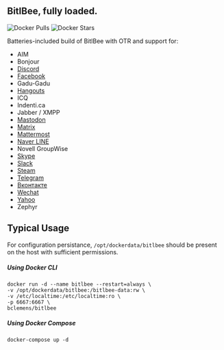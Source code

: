 ## BitlBee, fully loaded.
![Docker Pulls](https://img.shields.io/docker/pulls/bclemens/bitlbee.svg)
![Docker Stars](https://img.shields.io/docker/stars/bclemens/bitlbee.svg)

Batteries-included build of BitlBee with OTR and support for:
* AIM
* Bonjour
* [Discord](https://github.com/sm00th/bitlbee-discord)
* [Facebook](https://github.com/jgeboski/bitlbee-facebook)
* Gadu-Gadu
* [Hangouts](https://bitbucket.org/EionRobb/purple-hangouts)
* ICQ
* Indenti.ca
* Jabber / XMPP
* [Mastodon](https://github.com/kensanata/bitlbee-mastodon)
* [Matrix](https://github.com/matrix-org/purple-matrix)
* [Mattermost](https://github.com/EionRobb/purple-mattermost)
* [Naver LINE](https://gitlab.com/bclemens/purple-line)
* Novell GroupWise
* [Skype](https://github.com/EionRobb/skype4pidgin)
* [Slack](https://github.com/dylex/slack-libpurple)
* [Steam](https://github.com/bitlbee/bitlbee-steam)
* [Telegram](https://github.com/majn/telegram-purple)
* [Вконтакте](https://bitbucket.org/olegoandreev/purple-vk-plugin)
* [Wechat](https://github.com/sbwtw/pidgin-wechat)
* [Yahoo](https://github.com/EionRobb/funyahoo-plusplus)
* Zephyr

## Typical Usage

For configuration persistance, `/opt/dockerdata/bitlbee` should be present on the host with sufficient permissions.

##### Using Docker CLI
```
docker run -d --name bitlbee --restart=always \
-v /opt/dockerdata/bitlbee:/bitlbee-data:rw \
-v /etc/localtime:/etc/localtime:ro \
-p 6667:6667 \
bclemens/bitlbee
```

##### Using Docker Compose
```
docker-compose up -d
```


